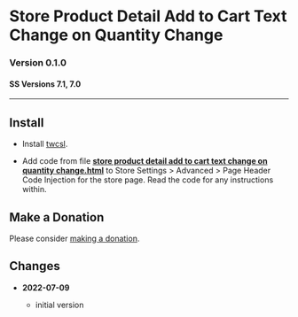 # Store Product Detail Add to Cart Text Change on Quantity Change

### Version 0.1.0

#### SS Versions 7.1, 7.0

---

## Install

* Install [twcsl][1].
  
* Add code from file **[store product detail add to cart text change on quantity
  change.html][2]** to Store Settings > Advanced > Page Header Code Injection
  for the store page. Read the code for any instructions within.

## Make a Donation

Please consider [making a donation][3].

## Changes

<!-- * **2022-05-10**

  * support for v7.1 product detail layouts
  * use twcsl
  * bumped version to 0.2.0
  -->
* **2022-07-09**

  * initial version

[1]: https://github.com/tomsWebConsulting/twcsl#install-options
[2]: store%20product%20detail%20add%20to%20cart%20text%20change%20on%20quantity%20change.html#L1
[3]: https://github.com/tomsWebConsulting/twcsl#make-a-donation
